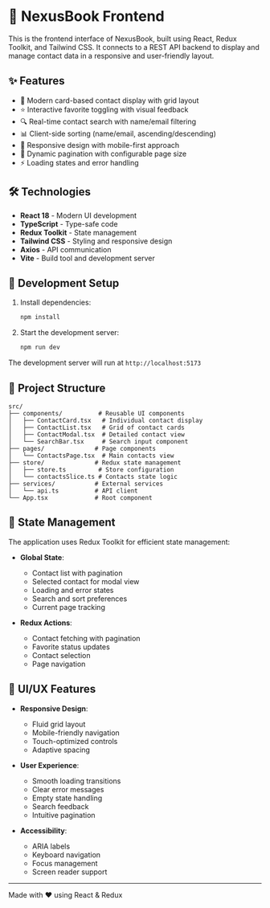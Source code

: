 # 📘 NexusBook Frontend

This is the frontend interface of NexusBook, built using React, Redux Toolkit, and Tailwind CSS. It connects to a REST API backend to display and manage contact data in a responsive and user-friendly layout.

## ✨ Features

- 👥 Modern card-based contact display with grid layout
- ⭐ Interactive favorite toggling with visual feedback
- 🔍 Real-time contact search with name/email filtering
- 📊 Client-side sorting (name/email, ascending/descending)
- 📱 Responsive design with mobile-first approach
- 📄 Dynamic pagination with configurable page size
- ⚡ Loading states and error handling

## 🛠 Technologies

- **React 18** - Modern UI development
- **TypeScript** - Type-safe code
- **Redux Toolkit** - State management
- **Tailwind CSS** - Styling and responsive design
- **Axios** - API communication
- **Vite** - Build tool and development server

## 🚀 Development Setup

1. Install dependencies:
   ```bash
   npm install
   ```

2. Start the development server:
   ```bash
   npm run dev
   ```

The development server will run at `http://localhost:5173`

## 📁 Project Structure

```
src/
├── components/          # Reusable UI components
│   ├── ContactCard.tsx   # Individual contact display
│   ├── ContactList.tsx   # Grid of contact cards
│   ├── ContactModal.tsx  # Detailed contact view
│   └── SearchBar.tsx     # Search input component
├── pages/              # Page components
│   └── ContactsPage.tsx  # Main contacts view
├── store/              # Redux state management
│   ├── store.ts         # Store configuration
│   └── contactsSlice.ts # Contacts state logic
├── services/           # External services
│   └── api.ts          # API client
└── App.tsx             # Root component
```

## 🔄 State Management

The application uses Redux Toolkit for efficient state management:

- **Global State**:
  - Contact list with pagination
  - Selected contact for modal view
  - Loading and error states
  - Search and sort preferences
  - Current page tracking

- **Redux Actions**:
  - Contact fetching with pagination
  - Favorite status updates
  - Contact selection
  - Page navigation

## 💅 UI/UX Features

- **Responsive Design**:
  - Fluid grid layout
  - Mobile-friendly navigation
  - Touch-optimized controls
  - Adaptive spacing

- **User Experience**:
  - Smooth loading transitions
  - Clear error messages
  - Empty state handling
  - Search feedback
  - Intuitive pagination

- **Accessibility**:
  - ARIA labels
  - Keyboard navigation
  - Focus management
  - Screen reader support

---

Made with ❤️ using React & Redux
